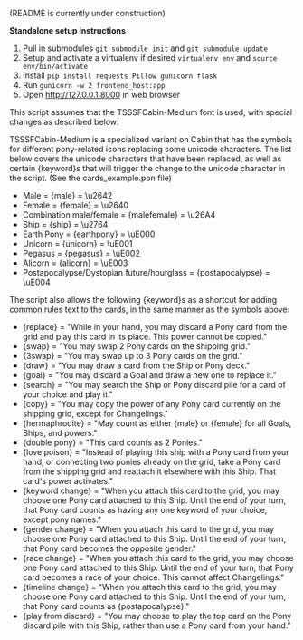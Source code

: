 (README is currently under construction)

__Standalone setup instructions__
 1. Pull in submodules `git submodule init` and `git submodule update`
 2. Setup and activate a virtualenv if desired `virtualenv env` and `source env/bin/activate`
 3. Install `pip install requests Pillow gunicorn flask`
 4. Run `gunicorn -w 2 frontend_host:app`
 5. Open http://127.0.0.1:8000 in web browser

This script assumes that the TSSSFCabin-Medium font is used, with special changes as described below:

TSSSFCabin-Medium is a specialized variant on Cabin that has the symbols for different pony-related icons replacing some unicode characters. The list below covers the unicode characters that have been replaced, as well as certain {keyword}s that will trigger the change to the unicode character in the script. (See the cards_example.pon file)
 * Male = {male} = \u2642
 * Female = {female} = \u2640
 * Combination male/female = {malefemale} = \u26A4
 * Ship = {ship} = \u2764
 * Earth Pony = {earthpony} = \uE000
 * Unicorn = {unicorn} = \uE001
 * Pegasus = {pegasus} = \uE002
 * Alicorn = {alicorn} = \uE003
 * Postapocalypse/Dystopian future/hourglass = {postapocalypse} = \uE004
 
The script also allows the following {keyword}s as a shortcut for adding common rules text to the cards, in the same manner as the symbols above:
 * {replace} = "While in your hand, you may discard a Pony card from the grid and play this card in its place. This power cannot be copied."
 * {swap} = "You may swap 2 Pony cards on the shipping grid."
 * {3swap} = "You may swap up to 3 Pony cards on the grid."
 * {draw} = "You may draw a card from the Ship or Pony deck."
 * {goal} = "You may discard a Goal and draw a new one to replace it."
 * {search} = "You may search the Ship or Pony discard pile for a card of your choice and play it."
 * {copy} = "You may copy the power of any Pony card currently on the shipping grid, except for Changelings."
 * {hermaphrodite} = "May count as either {male} or {female} for all Goals, Ships, and powers."
 * {double pony} = "This card counts as 2 Ponies."
 * {love poison} = "Instead of playing this ship with a Pony card from your hand, or connecting two ponies already on the grid, take a Pony card from the shipping grid and reattach it elsewhere with this Ship. That card's power activates."
 * {keyword change} = "When you attach this card to the grid, you may choose one Pony card attached to this Ship. Until the end of your turn, that Pony card counts as having any one keyword of your choice, except pony names."
 * {gender change} = "When you attach this card to the grid, you may choose one Pony card attached to this Ship. Until the end of your turn, that Pony card becomes the opposite gender."
 * {race change} = "When you attach this card to the grid, you may choose one Pony card attached to this Ship. Until the end of your turn, that Pony card becomes a race of your choice. This cannot affect Changelings."
 * {timeline change} = "When you attach this card to the grid, you may choose one Pony card attached to this Ship. Until the end of your turn, that Pony card counts as {postapocalypse}."
 * {play from discard} = "You may choose to play the top card on the Pony discard pile with this Ship, rather than use a Pony card from your hand."
